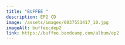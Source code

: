 ```yaml
---
title: "BUFFEE "
description: EP2 CD
image: /assets/images/0037551417_10.jpg
imageAlt: buffeecdep2
link: https://buffee.bandcamp.com/album/ep2
---
```

